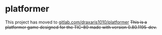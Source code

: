# platformer
This project has moved to [gitlab.com/draxaris1010/platformer](https://gitlab.com/draxaris1010/platformer)
~~This is a platformer game designed for the TIC-80 made with version 0.80.1195-dev.~~
